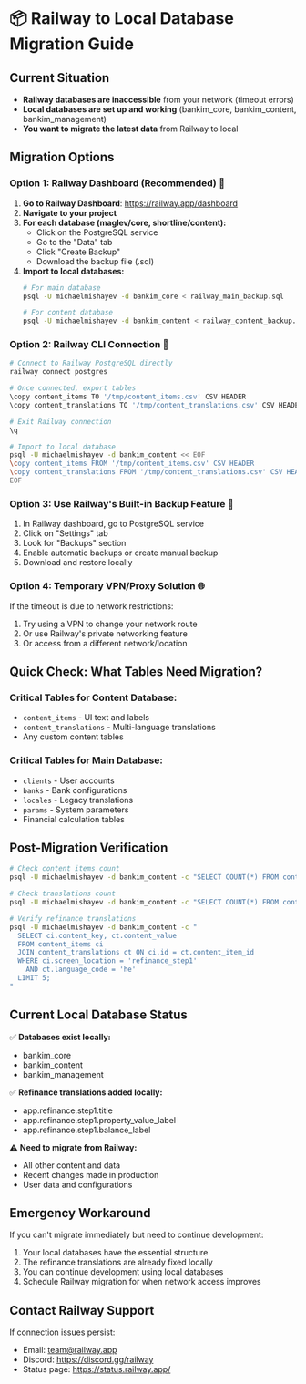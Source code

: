 # 📦 Railway to Local Database Migration Guide

## Current Situation
- **Railway databases are inaccessible** from your network (timeout errors)
- **Local databases are set up and working** (bankim_core, bankim_content, bankim_management)
- **You want to migrate the latest data** from Railway to local

## Migration Options

### Option 1: Railway Dashboard (Recommended) 🌟
1. **Go to Railway Dashboard**: https://railway.app/dashboard
2. **Navigate to your project**
3. **For each database (maglev/core, shortline/content):**
   - Click on the PostgreSQL service
   - Go to the "Data" tab
   - Click "Create Backup"
   - Download the backup file (.sql)
4. **Import to local databases:**
   ```bash
   # For main database
   psql -U michaelmishayev -d bankim_core < railway_main_backup.sql
   
   # For content database
   psql -U michaelmishayev -d bankim_content < railway_content_backup.sql
   ```

### Option 2: Railway CLI Connection 🚂
```bash
# Connect to Railway PostgreSQL directly
railway connect postgres

# Once connected, export tables
\copy content_items TO '/tmp/content_items.csv' CSV HEADER
\copy content_translations TO '/tmp/content_translations.csv' CSV HEADER

# Exit Railway connection
\q

# Import to local database
psql -U michaelmishayev -d bankim_content << EOF
\copy content_items FROM '/tmp/content_items.csv' CSV HEADER
\copy content_translations FROM '/tmp/content_translations.csv' CSV HEADER
EOF
```

### Option 3: Use Railway's Built-in Backup Feature 💾
1. In Railway dashboard, go to PostgreSQL service
2. Click on "Settings" tab
3. Look for "Backups" section
4. Enable automatic backups or create manual backup
5. Download and restore locally

### Option 4: Temporary VPN/Proxy Solution 🌐
If the timeout is due to network restrictions:
1. Try using a VPN to change your network route
2. Or use Railway's private networking feature
3. Or access from a different network/location

## Quick Check: What Tables Need Migration?

### Critical Tables for Content Database:
- `content_items` - UI text and labels
- `content_translations` - Multi-language translations
- Any custom content tables

### Critical Tables for Main Database:
- `clients` - User accounts
- `banks` - Bank configurations
- `locales` - Legacy translations
- `params` - System parameters
- Financial calculation tables

## Post-Migration Verification

```bash
# Check content items count
psql -U michaelmishayev -d bankim_content -c "SELECT COUNT(*) FROM content_items;"

# Check translations count
psql -U michaelmishayev -d bankim_content -c "SELECT COUNT(*) FROM content_translations;"

# Verify refinance translations
psql -U michaelmishayev -d bankim_content -c "
  SELECT ci.content_key, ct.content_value 
  FROM content_items ci 
  JOIN content_translations ct ON ci.id = ct.content_item_id 
  WHERE ci.screen_location = 'refinance_step1' 
    AND ct.language_code = 'he'
  LIMIT 5;
"
```

## Current Local Database Status
✅ **Databases exist locally:**
- bankim_core
- bankim_content  
- bankim_management

✅ **Refinance translations added locally:**
- app.refinance.step1.title
- app.refinance.step1.property_value_label
- app.refinance.step1.balance_label

⚠️ **Need to migrate from Railway:**
- All other content and data
- Recent changes made in production
- User data and configurations

## Emergency Workaround
If you can't migrate immediately but need to continue development:
1. Your local databases have the essential structure
2. The refinance translations are already fixed locally
3. You can continue development using local databases
4. Schedule Railway migration for when network access improves

## Contact Railway Support
If connection issues persist:
- Email: team@railway.app
- Discord: https://discord.gg/railway
- Status page: https://status.railway.app/